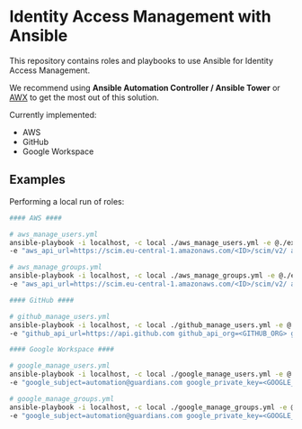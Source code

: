# Identity Access Management with Ansible

This repository contains roles and playbooks to use Ansible for Identity Access
Management.

We recommend using **Ansible Automation Controller / Ansible Tower** or
[AWX](https://github.com/ansible/awx) to get the most out of this solution.

Currently implemented:
- AWS
- GitHub
- Google Workspace

## Examples

Performing a local run of roles:

```bash
#### AWS ####

# aws_manage_users.yml
ansible-playbook -i localhost, -c local ./aws_manage_users.yml -e @./example_vars/aws.json \
-e "aws_api_url=https://scim.eu-central-1.amazonaws.com/<ID>/scim/v2/ aws_api_token=<AWS_API_TOKEN>"

# aws_manage_groups.yml
ansible-playbook -i localhost, -c local ./aws_manage_groups.yml -e @./example_vars/aws.json \
-e "aws_api_url=https://scim.eu-central-1.amazonaws.com/<ID>/scim/v2/ aws_api_token=<AWS_API_TOKEN>"

#### GitHub ####

# github_manage_users.yml
ansible-playbook -i localhost, -c local ./github_manage_users.yml -e @./example_vars/github.json \
-e "github_api_url=https://api.github.com github_api_org=<GITHUB_ORG> github_api_token=<GITHUB_API_TOKEN>"

#### Google Workspace ####

# google_manage_users.yml
ansible-playbook -i localhost, -c local ./google_manage_users.yml -e @./example_vars/google.json \
-e "google_subject=automation@guardians.com google_private_key=<GOOGLE_API_PRIVATE_KEY>"

# google_manage_groups.yml
ansible-playbook -i localhost, -c local ./google_manage_groups.yml -e @./example_vars/google.json \
-e "google_subject=automation@guardians.com google_private_key=<GOOGLE_API_PRIVATE_KEY>"
```
